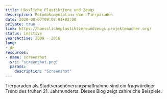 ```yaml
---
title: Hässliche Plastiktiere und Zeugs
description: Fotodokumentation über Tierparaden
date: 2020-08-07T09:09:01+02:00
private: true
link: https://haesslicheplastiktiereundzeugs.projektemacher.org/
status: inactive
yearsActive: 2009 - 2016
lang:
- de
resources:
- name: screenshot
  src: "screenshot.png"
  params:
    description: "Screenshot"
---
```

Tierparaden als Stadtverschönerungsmaßnahme sind ein fragwürdiger Trend des frühen 21. Jahrhunderts. Dieses Blog zeigt zahlreiche Beispiele.
